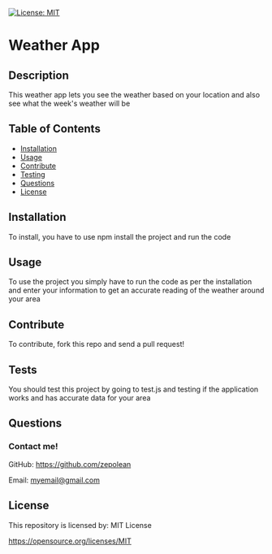 
[![License: MIT](https://img.shields.io/badge/License-MIT-yellow.svg)](https://opensource.org/licenses/MIT)
# Weather App

## Description

This weather app lets you see the weather based on your location and also see what the week's weather will be

## Table of Contents

* [Installation](#installation)
* [Usage](#usage)
* [Contribute](#contribute)
* [Testing](#tests)
* [Questions](#questions)
* [License](#license)

## Installation

To install, you have to use npm install the project and run the code

## Usage

To use the project you simply have to run the code as per the installation and enter your information to get an accurate reading of the weather around your area

## Contribute

To contribute, fork this repo and send a pull request!

## Tests

You should test this project by going to test.js and testing if the application works and has accurate data for your area

## Questions

### Contact me!
GitHub: https://github.com/zepolean 

Email: myemail@gmail.com

## License

This repository is licensed by: MIT License

https://opensource.org/licenses/MIT

